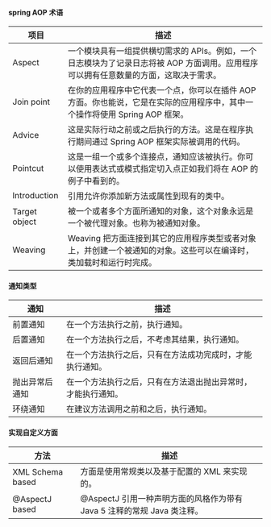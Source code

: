 #### spring AOP 术语

|项目 | 描述|
|---|---|
|Aspect | 一个模块具有一组提供横切需求的 APIs。例如，一个日志模块为了记录日志将被 AOP 方面调用。应用程序可以拥有任意数量的方面，这取决于需求。|
|Join point| 在你的应用程序中它代表一个点，你可以在插件 AOP 方面。你也能说，它是在实际的应用程序中，其中一个操作将使用 Spring AOP 框架。|
|Advice| 这是实际行动之前或之后执行的方法。这是在程序执行期间通过 Spring AOP 框架实际被调用的代码。|
|Pointcut| 这是一组一个或多个连接点，通知应该被执行。你可以使用表达式或模式指定切入点正如我们将在 AOP 的例子中看到的。|
|Introduction| 引用允许你添加新方法或属性到现有的类中。|
|Target object| 被一个或者多个方面所通知的对象，这个对象永远是一个被代理对象。也称为被通知对象。|
|Weaving| Weaving 把方面连接到其它的应用程序类型或者对象上，并创建一个被通知的对象。这些可以在编译时，类加载时和运行时完成。|


#### 通知类型

|通知| 描述|
|---|---|
|前置通知| 在一个方法执行之前，执行通知。|
|后置通知| 在一个方法执行之后，不考虑其结果，执行通知。|
|返回后通知| 在一个方法执行之后，只有在方法成功完成时，才能执行通知。|
|抛出异常后通知| 在一个方法执行之后，只有在方法退出抛出异常时，才能执行通知。|
|环绕通知| 在建议方法调用之前和之后，执行通知。| 

#### 实现自定义方面

| 方法| 描述 | 
|---|---|
| XML Schema based |方面是使用常规类以及基于配置的 XML 来实现的。| 
| @AspectJ based | @AspectJ 引用一种声明方面的风格作为带有 Java 5 注释的常规 Java 类注释。| 